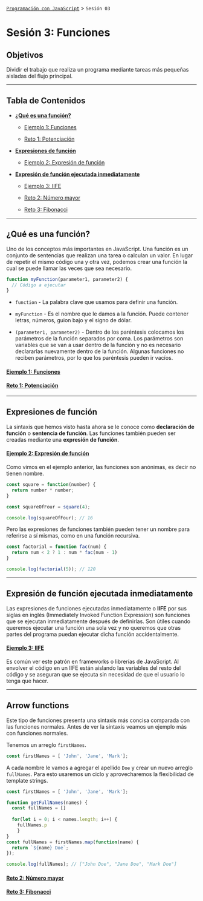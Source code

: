 
[`Programación con JavaScript`](../Readme.md) > `Sesión 03`

# Sesión 3: Funciones

## Objetivos

Dividir el trabajo que realiza un programa mediante tareas más pequeñas aisladas del flujo principal.

---

## Tabla de Contenidos

- **[¿Qué es una función?](#qué-es-una-función)**

	- [Ejemplo 1: Funciones](./Ejemplo-01)

	- [Reto 1: Potenciación](./Reto-01)

- **[Expresiones de función](#expresiones-de-función)**

	- [Ejemplo 2: Expresión de función](./Ejemplo-02)

- **[Expresión de función ejecutada inmediatamente](#expresión-de-función-ejecutada-inmediatamente)**

	- [Ejemplo 3: IIFE](./Ejemplo-03)

	- [Reto 2: Número mayor](./Reto-02)

	- [Reto 3: Fibonacci](./Reto-03)

---

## ¿Qué es una función?

Uno de los conceptos más importantes en JavaScript. Una función es un conjunto de sentencias que realizan una tarea o
calculan un valor. En lugar de repetir el mismo código una y otra vez, podemos crear una función la cual se puede llamar
las veces que sea necesario.

```javascript
function myFunction(parameter1, parameter2) {
  // Código a ejecutar
}
```

- `function` - La palabra clave que usamos para definir una función.

- `myFunction` - Es el nombre que le damos a la función. Puede contener letras, números, guion bajo y el signo de dólar.

- `(parameter1, parameter2)` - Dentro de los paréntesis colocamos los parámetros de la función separados por coma. Los
	parámetros son variables que se van a usar dentro de la función y no es necesario declararlas nuevamente dentro de la
	función. Algunas funciones no reciben parámetros, por lo que los paréntesis pueden ir vacíos.

#### [Ejemplo 1: Funciones](./Ejemplo-01)

#### [Reto 1: Potenciación](./Reto-01)

---

## Expresiones de función

La sintaxis que hemos visto hasta ahora se le conoce como **declaración de función** o **sentencia de función**. Las
funciones también pueden ser creadas mediante una **expresión de función**.

#### [Ejemplo 2: Expresión de función](./Ejemplo-02)

Como vimos en el ejemplo anterior, las funciones son anónimas, es decir no tienen nombre.

```javascript
const square = function(number) {
  return number * number;
}

const squareOfFour = square(4);

console.log(squareOfFour); // 16
```

Pero las expresiones de funciones también pueden tener un nombre para referirse a sí mismas, como en una función
recursiva.

```javascript
const factorial = function fac(num) {
  return num < 2 ? 1 : num * fac(num - 1)
}

console.log(factorial(5)); // 120
```

---

## Expresión de función ejecutada inmediatamente

Las expresiones de funciones ejecutadas inmediatamente o **IIFE** por sus siglas en inglés (Immediately Invoked Function
Expression) son funciones que se ejecutan inmediatamente después de definirlas. Son útiles cuando queremos ejecutar una
función una sola vez y no queremos que otras partes del programa puedan ejecutar dicha función accidentalmente.

#### [Ejemplo 3: IIFE](./Ejemplo-03)

Es común ver este patrón en frameworks o librerías de JavaScript. Al envolver el código en un IIFE están aislando las
variables del resto del código y se aseguran que se ejecuta sin necesidad de que el usuario lo tenga que hacer.

---

## Arrow functions

Este tipo de funciones presenta una sintaxis más concisa comparada con las funciones normales. Antes de ver la sintaxis
veamos un ejemplo más con funciones normales.

Tenemos un arreglo `firstNames`.

```javascript
const firstNames = [ 'John', 'Jane', 'Mark'];
```

A cada nombre le vamos a agregar el apellido `Doe` y crear un nuevo arreglo `fullNames`. Para esto usaremos un ciclo y
aprovecharemos la flexibilidad de template strings.

```javascript
const firstNames = [ 'John', 'Jane', 'Mark'];

function getFullNames(names) {
  const fullNames = []
	
  for(let i = 0; i < names.length; i++) {
    fullNames.p
	}
}
const fullNames = firstNames.map(function(name) {
  return `${name} Doe`;
});

console.log(fullNames); // ["John Doe", "Jane Doe", "Mark Doe"]
```

#### [Reto 2: Número mayor](./Reto-02)

#### [Reto 3: Fibonacci](./Reto-03)
